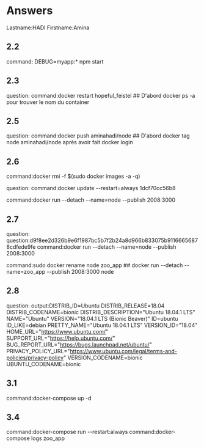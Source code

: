 # Answers

Lastname:HADI
Firstname:Amina

## 2.2
command: DEBUG=myapp:* npm start

## 2.3
question:
command:docker restart hopeful_feistel ## D'abord docker ps -a pour trouver le nom du container

## 2.5
question:
command:docker push aminahadi/node  ## D'abord docker tag node aminahadi/node après avoir fait docker login

## 2.6
command:docker rmi -f $(sudo docker images -a -q)

question:
command:docker update --restart=always 1dcf70cc56b8

command:docker run --detach --name=node --publish 2008:3000

## 2.7
question:
question:d9f8ee2d326b9e6f1987bc5b7f2b24a8d966b833075b91166656878cdfede9fe
command:docker run --detach --name=node --publish 2008:3000

command:sudo docker rename node zoo_app ## docker run --detach --name=zoo_app --publish 2008:3000 node

## 2.8
question:
output:DISTRIB_ID=Ubuntu
DISTRIB_RELEASE=18.04
DISTRIB_CODENAME=bionic
DISTRIB_DESCRIPTION="Ubuntu 18.04.1 LTS"
NAME="Ubuntu"
VERSION="18.04.1 LTS (Bionic Beaver)"
ID=ubuntu
ID_LIKE=debian
PRETTY_NAME="Ubuntu 18.04.1 LTS"
VERSION_ID="18.04"
HOME_URL="https://www.ubuntu.com/"
SUPPORT_URL="https://help.ubuntu.com/"
BUG_REPORT_URL="https://bugs.launchpad.net/ubuntu/"
PRIVACY_POLICY_URL="https://www.ubuntu.com/legal/terms-and-policies/privacy-policy"
VERSION_CODENAME=bionic
UBUNTU_CODENAME=bionic

## 3.1
command:docker-compose up -d 

## 3.4
command:docker-compose run --restart:always
command:docker-compose logs zoo_app
